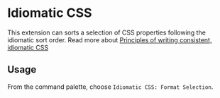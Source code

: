 # Idiomatic CSS

This extension can sorts a selection of CSS properties following the idiomatic sort order. Read more about [Principles of writing consistent, idiomatic CSS
](https://github.com/necolas/idiomatic-css)

## Usage

From the command palette, choose `Idiomatic CSS: Format Selection`.
